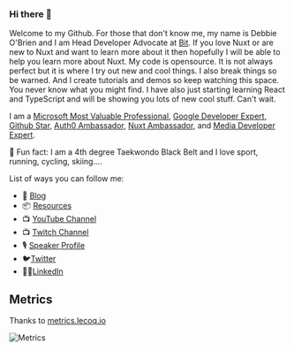 ### Hi there 👋

Welcome to my Github. For those that don't know me, my name is Debbie O'Brien and I am Head Developer Advocate at [Bit](https://bit.dev). If you love Nuxt or are new to Nuxt and want to learn more about it then hopefully I will be able to help you learn more about Nuxt. My code is opensource. It is not always perfect but it is where I try out new and cool things. I also break things so be warned. And I create tutorials and demos so keep watching this space. You never know what you might find. I have also just starting learning React and TypeScript and will be showing you lots of new cool stuff. Can't wait.

I am a [Microsoft Most Valuable Professional](https://mvp.microsoft.com/en-us/PublicProfile/5003613?fullName=Debbie%20O%27Brien), [Google Developer Expert](https://developers.google.com/community/experts/directory/profile/profile-debbie_o_brien), [Github Star](https://stars.github.com/profiles/debs-obrien/), [Auth0 Ambassador](https://auth0.com/ambassador-program), [Nuxt Ambassador](https://nuxtjs.org/team), and [Media Developer Expert](https://cloudinary.com/mde).

🥋 Fun fact: I am a 4th degree Taekwondo Black Belt and I love sport, running, cycling, skiing....

List of ways you can follow me:

- 📝 [Blog](https://debbie.codes/blog)
- 📦 [Resources](https://debbie.codes/resources)
- 📺 [YouTube Channel](https://www.youtube.com/channel/UCrNvYFsT1L3WczE8AizDQ6g/)
- 📺 [Twitch Channel](https://www.twitch.tv/debs_obrien)
- 🎙 [Speaker Profile](https://noti.st/debbie)
- 🐦[Twitter](https://twitter.com/debs_obrien)
- 👩‍💻[LinkedIn](https://www.linkedin.com/in/debbie-o-brien-1a199975/)

## Metrics
Thanks to [metrics.lecoq.io](https://metrics.lecoq.io/)

![Metrics](https://metrics.lecoq.io/debs-obrien?template=classic&followup=1&config.timezone=Europe%2FMadrid)

